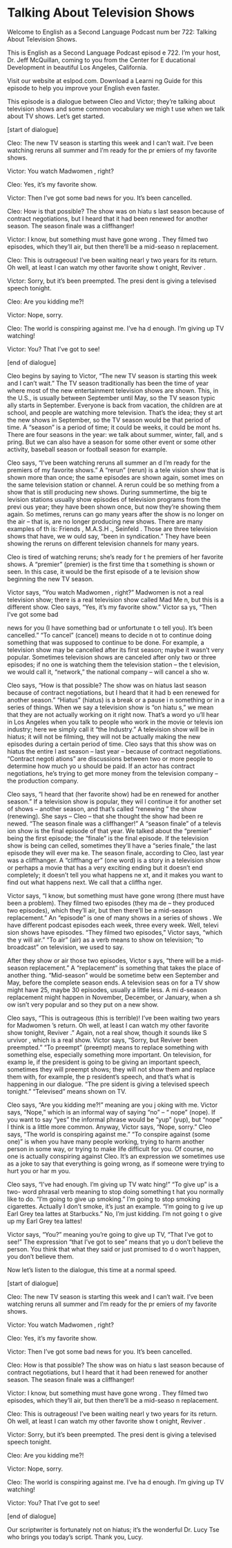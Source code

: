 # Talking About Television Shows

Welcome to English as a Second Language Podcast num ber 722: Talking About Television Shows.

This is English as a Second Language Podcast episod e 722.  I’m your host, Dr. Jeff McQuillan, coming to you from the Center for E ducational Development in beautiful Los Angeles, California.

Visit our website at eslpod.com.  Download a Learni ng Guide for this episode to help you improve your English even faster.

This episode is a dialogue between Cleo and Victor;  they’re talking about television shows and some common vocabulary we migh t use when we talk about TV shows.  Let’s get started.

[start of dialogue]

Cleo:  The new TV season is starting this week and I can’t wait.  I’ve been watching reruns all summer and I’m ready for the pr emiers of my favorite shows.

Victor:  You watch Madwomen , right?

Cleo:  Yes, it’s my favorite show.

Victor:  Then I’ve got some bad news for you.  It’s  been cancelled.

Cleo:  How is that possible?  The show was on hiatu s last season because of contract negotiations, but I heard that it had been  renewed for another season. The season finale was a cliffhanger!

Victor:  I know, but something must have gone wrong .  They filmed two episodes, which they’ll air, but then there’ll be a mid-seaso n replacement.

Cleo:  This is outrageous!  I’ve been waiting nearl y two years for its return.  Oh well, at least I can watch my other favorite show t onight, Reviver .

Victor:  Sorry, but it’s been preempted.  The presi dent is giving a televised speech tonight.

Cleo:  Are you kidding me?!

Victor:  Nope, sorry.

Cleo:  The world is conspiring against me.  I’ve ha d enough.  I’m giving up TV watching!

Victor:  You?  That I’ve got to see!

[end of dialogue]

Cleo begins by saying to Victor, “The new TV season  is starting this week and I can’t wait.”  The TV season traditionally has been the time of year where most of the new entertainment television shows are shown.  This, in the U.S., is usually between September until May, so the TV season typic ally starts in September. Everyone is back from vacation, the children are at  school, and people are watching more television.  That’s the idea; they st art the new shows in September, so the TV season would be that period of  time.  A “season” is a period of time; it could be weeks, it could be mont hs.  There are four seasons in the year: we talk about summer, winter, fall, and s pring.  But we can also have a season for some other event or some other activity,  baseball season or football season for example.

Cleo says, “I’ve been watching reruns all summer an d I’m ready for the premiers of my favorite shows.”  A “rerun” (rerun) is a tele vision show that is shown more than once; the same episodes are shown again, somet imes on the same television station or channel.  A rerun could be so mething from a show that is still producing new shows.  During summertime, the big te levision stations usually show episodes of television programs from the previ ous year; they have been shown once, but now they’re showing them again.  So metimes, reruns can go many years after the show is no longer on the air –  that is, are no longer producing new shows.  There are many examples of th is: Friends , M.A.S.H ., Seinfeld .  Those are three television shows that have, we w ould say, “been in syndication.”  They have been showing the reruns on  different television channels for many years.

Cleo is tired of watching reruns; she’s ready for t he premiers of her favorite shows.  A “premier” (premier) is the first time tha t something is shown or seen. In this case, it would be the first episode of a te levision show beginning the new TV season.

Victor says, “You watch Madwomen , right?”  Madwomen  is not a real television show; there is a real television show called Mad Me n, but this is a different show. Cleo says, “Yes, it’s my favorite show.”  Victor sa ys, “Then I’ve got some bad

news for you (I have something bad or unfortunate t o tell you).  It’s been cancelled.”  “To cancel” (cancel) means to decide n ot to continue doing something that was supposed to continue to be done.   For example, a television show may be cancelled after its first season; maybe  it wasn’t very popular. Sometimes television shows are canceled after only two or three episodes; if no one is watching them the television station – the t elevision, we would call it, “network,” the national company – will cancel a sho w.

Cleo says, “How is that possible?  The show was on hiatus last season because of contract negotiations, but I heard that it had b een renewed for another season.”  “Hiatus” (hiatus) is a break or a pause i n something or in a series of things.  When we say a television show is “on hiatu s,” we mean that they are not actually working on it right now.  That’s a word yo u’ll hear in Los Angeles when you talk to people who work in the movie or televis ion industry; here we simply call it “the Industry.”  A television show will be in hiatus; it will not be filming, they will not be actually making the new episodes during  a certain period of time. Cleo says that this show was on hiatus the entire l ast season – last year – because of contract negotiations.  “Contract negoti ations” are discussions between two or more people to determine how much yo u should be paid.  If an actor has contract negotiations, he’s trying to get  more money from the television company – the production company.

Cleo says, “I heard that (her favorite show) had be en renewed for another season.”  If a television show is popular, they wil l continue it for another set of shows – another season, and that’s called “renewing ” the show (renewing).  She says – Cleo – that she thought the show had been re newed.  “The season finale was a cliffhanger!”  A “season finale” of a televis ion show is the final episode of that year.  We talked about the “premier” being the  first episode; the “finale” is the final episode.  If the television show is being can celled, sometimes they’ll have a “series finale,” the last episode they will ever ma ke.  The season finale, according to Cleo, last year was a cliffhanger.  A “cliffhang er” (one word) is a story in a television show or perhaps a movie that has a very exciting ending but it doesn’t end completely; it doesn’t tell you what happens ne xt, and it makes you want to find out what happens next.  We call that a cliffha nger.

Victor says, “I know, but something must have gone wrong (there must have been a problem).  They filmed two episodes (they ma de – they produced two episodes), which they’ll air, but then there’ll be a mid-season replacement.”  An “episode” is one of many shows in a series of shows .  We have different podcast episodes each week, three every week.  Well, televi sion shows have episodes. “They filmed two episodes,” Victor says, “which the y will air.”  “To air” (air) as a verb means to show on television; “to broadcast” on  television, we used to say.

After they show or air those two episodes, Victor s ays, “there will be a mid- season replacement.”  A “replacement” is something that takes the place of another thing.  “Mid-season” would be sometime betw een September and May, before the complete season ends.  A television seas on for a TV show might have 25, maybe 30 episodes, usually a little less.  A mi d-season replacement might happen in November, December, or January, when a sh ow isn’t very popular and so they put on a new show.

Cleo says, “This is outrageous (this is terrible)!  I’ve been waiting two years for Madwomen ’s return.  Oh well, at least I can watch my other favorite show tonight, Reviver .”  Again, not a real show, though it sounds like S urvivor , which is a real show.  Victor says, “Sorry, but Reviver  been preempted.”  “To preempt” (preempt) means to replace something with something  else, especially something more important.  On television, for examp le, if the president is going to be giving an important speech, sometimes they will preempt shows; they will not show them and replace them with, for example, the p resident’s speech, and that’s what is happening in our dialogue.  “The pre sident is giving a televised speech tonight.”  “Televised” means shown on TV.

Cleo says, “Are you kidding me?!” meaning are you j oking with me.  Victor says, “Nope,” which is an informal way of saying “no” – “ nope” (nope).  If you want to say “yes” the informal phrase would be “yup” (yup),  but “nope” I think is a little more common.  Anyway, Victor says, “Nope, sorry.”  Cleo says, “The world is conspiring against me.”  “To conspire against (some one)” is when you have many people working, trying to harm another person in some way, or trying to make life difficult for you.  Of course, no one is actually conspiring against Cleo. It’s an expression we sometimes use as a joke to say that everything is going wrong, as if someone were trying to hurt you or har m you.

Cleo says, “I’ve had enough.  I’m giving up TV watc hing!”  “To give up” is a two- word phrasal verb meaning to stop doing something t hat you normally like to do. “I’m going to give up smoking.”  I’m going to stop smoking cigarettes.  Actually I don’t smoke, it’s just an example.  “I’m going to g ive up Earl Grey tea lattes at Starbucks.”  No, I’m just kidding.  I’m not going t o give up my Earl Grey tea lattes!

Victor says, “You?” meaning you’re going to give up  TV, “That I’ve got to see!” The expression “that I’ve got to see” means that yo u don’t believe the person. You think that what they said or just promised to d o won’t happen, you don’t believe them.

Now let’s listen to the dialogue, this time at a normal speed.

[start of dialogue]

Cleo:  The new TV season is starting this week and I can’t wait.  I’ve been watching reruns all summer and I’m ready for the pr emiers of my favorite shows.

Victor:  You watch Madwomen , right?

Cleo:  Yes, it’s my favorite show.

Victor:  Then I’ve got some bad news for you.  It’s  been cancelled.

Cleo:  How is that possible?  The show was on hiatu s last season because of contract negotiations, but I heard that it had been  renewed for another season. The season finale was a cliffhanger!

Victor:  I know, but something must have gone wrong .  They filmed two episodes, which they’ll air, but then there’ll be a mid-seaso n replacement.

Cleo:  This is outrageous!  I’ve been waiting nearl y two years for its return.  Oh well, at least I can watch my other favorite show t onight, Reviver .

Victor:  Sorry, but it’s been preempted.  The presi dent is giving a televised speech tonight.

Cleo:  Are you kidding me?!

Victor:  Nope, sorry.

Cleo:  The world is conspiring against me.  I’ve ha d enough.  I’m giving up TV watching!

Victor:  You?  That I’ve got to see!

[end of dialogue]

Our scriptwriter is fortunately not on hiatus; it’s  the wonderful Dr. Lucy Tse who brings you today’s script.  Thank you, Lucy.





